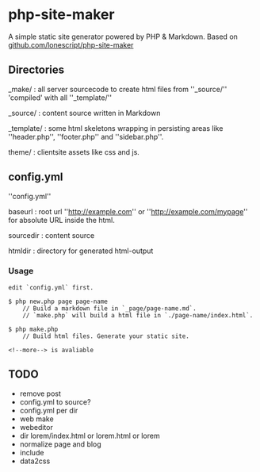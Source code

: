 php-site-maker
=====

A simple static site generator powered by PHP & Markdown. Based on [github.com/lonescript/php-site-maker](http://github.com/lonescript/php-site-maker)

## Directories

_make/
: all server sourcecode to create html files from ''_source/'' 'compiled' with all ''_template/''

_source/
: content source written in Markdown

_template/
: some html skeletons wrapping in persisting areas like ''header.php'', ''footer.php'' and ''sidebar.php''. 

theme/
: clientsite assets like css and js.

## config.yml

''config.yml''

baseurl
: root url ''http://example.com'' or ''http://example.com/mypage'' for absolute URL inside the html.

sourcedir
: content source

htmldir
: directory for generated html-output


### Usage

```
edit `config.yml` first.

$ php new.php page page-name
    // Build a markdown file in `_page/page-name.md`.
    // `make.php` will build a html file in `./page-name/index.html`.

$ php make.php
    // Build html files. Generate your static site.

<!--more--> is avaliable
```
## TODO

* remove post
* config.yml to source?
* config.yml per dir
* web make
* webeditor
* dir lorem/index.html or lorem.html or lorem
* normalize page and blog
* include
* data2css
